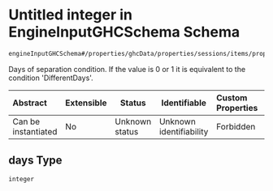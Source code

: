 # Untitled integer in EngineInputGHCSchema Schema

```txt
engineInputGHCSchema#/properties/ghcData/properties/sessions/items/properties/sessionRelations/properties/minimumSeparationTo/items/properties/days
```

Days of separation condition. If the value is 0 or 1 it is equivalent to the condition 'DifferentDays'.


| Abstract            | Extensible | Status         | Identifiable            | Custom Properties | Additional Properties | Access Restrictions | Defined In                                                         |
| :------------------ | ---------- | -------------- | ----------------------- | :---------------- | --------------------- | ------------------- | ------------------------------------------------------------------ |
| Can be instantiated | No         | Unknown status | Unknown identifiability | Forbidden         | Allowed               | none                | [ghc.schema.json\*](../out/ghc.schema.json "open original schema") |

## days Type

`integer`
